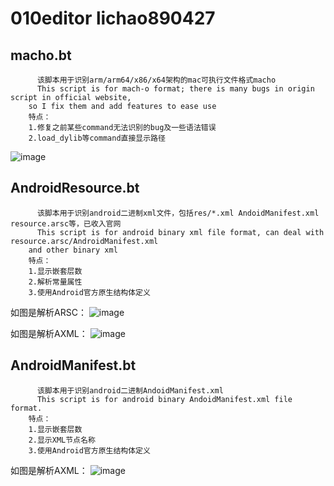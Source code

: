 # 010editor  lichao890427

## macho.bt
		  该脚本用于识别arm/arm64/x86/x64架构的mac可执行文件格式macho
		  This script is for mach-o format; there is many bugs in origin script in official website,
		so I fix them and add features to ease use
		特点：
		1.修复之前某些command无法识别的bug及一些语法错误
		2.load_dylib等command直接显示路径
![image](https://github.com/lichao890427/010editor_script/blob/master/screenshots/macho_ext.png)

## AndroidResource.bt
		  该脚本用于识别android二进制xml文件，包括res/*.xml AndoidManifest.xml resource.arsc等，已收入官网
		  This script is for android binary xml file format, can deal with resource.arsc/AndroidManifest.xml
		and other binary xml
		特点：
		1.显示嵌套层数
		2.解析常量属性
		3.使用Android官方原生结构体定义

如图是解析ARSC：
![image](https://github.com/lichao890427/010editor_script/blob/master/screenshots/arsc.png)

如图是解析AXML：
![image](https://github.com/lichao890427/010editor_script/blob/master/screenshots/axml.png)

## AndroidManifest.bt
		  该脚本用于识别android二进制AndoidManifest.xml
		  This script is for android binary AndoidManifest.xml file format.
		特点：
		1.显示嵌套层数
		2.显示XML节点名称
		3.使用Android官方原生结构体定义

如图是解析AXML：
![image](https://github.com/lichao890427/010editor_script/blob/master/screenshots/axml2.png)
